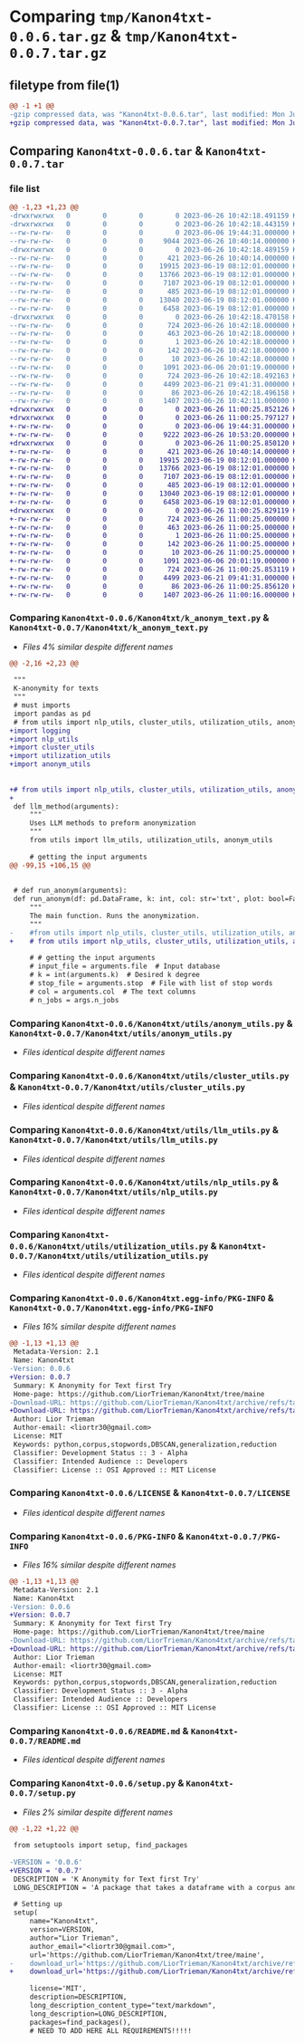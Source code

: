 # Comparing `tmp/Kanon4txt-0.0.6.tar.gz` & `tmp/Kanon4txt-0.0.7.tar.gz`

## filetype from file(1)

```diff
@@ -1 +1 @@
-gzip compressed data, was "Kanon4txt-0.0.6.tar", last modified: Mon Jun 26 10:42:18 2023, max compression
+gzip compressed data, was "Kanon4txt-0.0.7.tar", last modified: Mon Jun 26 11:00:25 2023, max compression
```

## Comparing `Kanon4txt-0.0.6.tar` & `Kanon4txt-0.0.7.tar`

### file list

```diff
@@ -1,23 +1,23 @@
-drwxrwxrwx   0        0        0        0 2023-06-26 10:42:18.491159 Kanon4txt-0.0.6/
-drwxrwxrwx   0        0        0        0 2023-06-26 10:42:18.443159 Kanon4txt-0.0.6/Kanon4txt/
--rw-rw-rw-   0        0        0        0 2023-06-06 19:44:31.000000 Kanon4txt-0.0.6/Kanon4txt/__init__.py
--rw-rw-rw-   0        0        0     9044 2023-06-26 10:40:14.000000 Kanon4txt-0.0.6/Kanon4txt/k_anonym_text.py
-drwxrwxrwx   0        0        0        0 2023-06-26 10:42:18.489159 Kanon4txt-0.0.6/Kanon4txt/utils/
--rw-rw-rw-   0        0        0      421 2023-06-26 10:40:14.000000 Kanon4txt-0.0.6/Kanon4txt/utils/__init__.py
--rw-rw-rw-   0        0        0    19915 2023-06-19 08:12:01.000000 Kanon4txt-0.0.6/Kanon4txt/utils/anonym_utils.py
--rw-rw-rw-   0        0        0    13766 2023-06-19 08:12:01.000000 Kanon4txt-0.0.6/Kanon4txt/utils/cluster_utils.py
--rw-rw-rw-   0        0        0     7107 2023-06-19 08:12:01.000000 Kanon4txt-0.0.6/Kanon4txt/utils/llm_utils.py
--rw-rw-rw-   0        0        0      485 2023-06-19 08:12:01.000000 Kanon4txt-0.0.6/Kanon4txt/utils/models.py
--rw-rw-rw-   0        0        0    13040 2023-06-19 08:12:01.000000 Kanon4txt-0.0.6/Kanon4txt/utils/nlp_utils.py
--rw-rw-rw-   0        0        0     6458 2023-06-19 08:12:01.000000 Kanon4txt-0.0.6/Kanon4txt/utils/utilization_utils.py
-drwxrwxrwx   0        0        0        0 2023-06-26 10:42:18.470158 Kanon4txt-0.0.6/Kanon4txt.egg-info/
--rw-rw-rw-   0        0        0      724 2023-06-26 10:42:18.000000 Kanon4txt-0.0.6/Kanon4txt.egg-info/PKG-INFO
--rw-rw-rw-   0        0        0      463 2023-06-26 10:42:18.000000 Kanon4txt-0.0.6/Kanon4txt.egg-info/SOURCES.txt
--rw-rw-rw-   0        0        0        1 2023-06-26 10:42:18.000000 Kanon4txt-0.0.6/Kanon4txt.egg-info/dependency_links.txt
--rw-rw-rw-   0        0        0      142 2023-06-26 10:42:18.000000 Kanon4txt-0.0.6/Kanon4txt.egg-info/requires.txt
--rw-rw-rw-   0        0        0       10 2023-06-26 10:42:18.000000 Kanon4txt-0.0.6/Kanon4txt.egg-info/top_level.txt
--rw-rw-rw-   0        0        0     1091 2023-06-06 20:01:19.000000 Kanon4txt-0.0.6/LICENSE
--rw-rw-rw-   0        0        0      724 2023-06-26 10:42:18.492163 Kanon4txt-0.0.6/PKG-INFO
--rw-rw-rw-   0        0        0     4499 2023-06-21 09:41:31.000000 Kanon4txt-0.0.6/README.md
--rw-rw-rw-   0        0        0       86 2023-06-26 10:42:18.496158 Kanon4txt-0.0.6/setup.cfg
--rw-rw-rw-   0        0        0     1407 2023-06-26 10:42:11.000000 Kanon4txt-0.0.6/setup.py
+drwxrwxrwx   0        0        0        0 2023-06-26 11:00:25.852126 Kanon4txt-0.0.7/
+drwxrwxrwx   0        0        0        0 2023-06-26 11:00:25.797127 Kanon4txt-0.0.7/Kanon4txt/
+-rw-rw-rw-   0        0        0        0 2023-06-06 19:44:31.000000 Kanon4txt-0.0.7/Kanon4txt/__init__.py
+-rw-rw-rw-   0        0        0     9222 2023-06-26 10:53:20.000000 Kanon4txt-0.0.7/Kanon4txt/k_anonym_text.py
+drwxrwxrwx   0        0        0        0 2023-06-26 11:00:25.850120 Kanon4txt-0.0.7/Kanon4txt/utils/
+-rw-rw-rw-   0        0        0      421 2023-06-26 10:40:14.000000 Kanon4txt-0.0.7/Kanon4txt/utils/__init__.py
+-rw-rw-rw-   0        0        0    19915 2023-06-19 08:12:01.000000 Kanon4txt-0.0.7/Kanon4txt/utils/anonym_utils.py
+-rw-rw-rw-   0        0        0    13766 2023-06-19 08:12:01.000000 Kanon4txt-0.0.7/Kanon4txt/utils/cluster_utils.py
+-rw-rw-rw-   0        0        0     7107 2023-06-19 08:12:01.000000 Kanon4txt-0.0.7/Kanon4txt/utils/llm_utils.py
+-rw-rw-rw-   0        0        0      485 2023-06-19 08:12:01.000000 Kanon4txt-0.0.7/Kanon4txt/utils/models.py
+-rw-rw-rw-   0        0        0    13040 2023-06-19 08:12:01.000000 Kanon4txt-0.0.7/Kanon4txt/utils/nlp_utils.py
+-rw-rw-rw-   0        0        0     6458 2023-06-19 08:12:01.000000 Kanon4txt-0.0.7/Kanon4txt/utils/utilization_utils.py
+drwxrwxrwx   0        0        0        0 2023-06-26 11:00:25.829119 Kanon4txt-0.0.7/Kanon4txt.egg-info/
+-rw-rw-rw-   0        0        0      724 2023-06-26 11:00:25.000000 Kanon4txt-0.0.7/Kanon4txt.egg-info/PKG-INFO
+-rw-rw-rw-   0        0        0      463 2023-06-26 11:00:25.000000 Kanon4txt-0.0.7/Kanon4txt.egg-info/SOURCES.txt
+-rw-rw-rw-   0        0        0        1 2023-06-26 11:00:25.000000 Kanon4txt-0.0.7/Kanon4txt.egg-info/dependency_links.txt
+-rw-rw-rw-   0        0        0      142 2023-06-26 11:00:25.000000 Kanon4txt-0.0.7/Kanon4txt.egg-info/requires.txt
+-rw-rw-rw-   0        0        0       10 2023-06-26 11:00:25.000000 Kanon4txt-0.0.7/Kanon4txt.egg-info/top_level.txt
+-rw-rw-rw-   0        0        0     1091 2023-06-06 20:01:19.000000 Kanon4txt-0.0.7/LICENSE
+-rw-rw-rw-   0        0        0      724 2023-06-26 11:00:25.853119 Kanon4txt-0.0.7/PKG-INFO
+-rw-rw-rw-   0        0        0     4499 2023-06-21 09:41:31.000000 Kanon4txt-0.0.7/README.md
+-rw-rw-rw-   0        0        0       86 2023-06-26 11:00:25.856120 Kanon4txt-0.0.7/setup.cfg
+-rw-rw-rw-   0        0        0     1407 2023-06-26 11:00:16.000000 Kanon4txt-0.0.7/setup.py
```

### Comparing `Kanon4txt-0.0.6/Kanon4txt/k_anonym_text.py` & `Kanon4txt-0.0.7/Kanon4txt/k_anonym_text.py`

 * *Files 4% similar despite different names*

```diff
@@ -2,16 +2,23 @@
 
 """
 K-anonymity for texts
 """
 # must imports
 import pandas as pd
 # from utils import nlp_utils, cluster_utils, utilization_utils, anonym_utils  # ADDED
+import logging
+import nlp_utils
+import cluster_utils
+import utilization_utils
+import anonym_utils
 
 
+# from utils import nlp_utils, cluster_utils, utilization_utils, anonym_utils
+
 def llm_method(arguments):
     """
     Uses LLM methods to preform anonymization
     """
     from utils import llm_utils, utilization_utils, anonym_utils
 
     # getting the input arguments
@@ -99,15 +106,15 @@
 
 
 # def run_anonym(arguments):
 def run_anonym(df: pd.DataFrame, k: int, col: str='txt', plot: bool=False, n_jobs: int = 1, verbose: int=0):
     """
     The main function. Runs the anonymization.
     """
-    #from utils import nlp_utils, cluster_utils, utilization_utils, anonym_utils
+    # from utils import nlp_utils, cluster_utils, utilization_utils, anonym_utils
 
     # # getting the input arguments
     # input_file = arguments.file  # Input database
     # k = int(arguments.k)  # Desired k degree
     # stop_file = arguments.stop  # File with list of stop words
     # col = arguments.col  # The text columns  
     # n_jobs = args.n_jobs
```

### Comparing `Kanon4txt-0.0.6/Kanon4txt/utils/anonym_utils.py` & `Kanon4txt-0.0.7/Kanon4txt/utils/anonym_utils.py`

 * *Files identical despite different names*

### Comparing `Kanon4txt-0.0.6/Kanon4txt/utils/cluster_utils.py` & `Kanon4txt-0.0.7/Kanon4txt/utils/cluster_utils.py`

 * *Files identical despite different names*

### Comparing `Kanon4txt-0.0.6/Kanon4txt/utils/llm_utils.py` & `Kanon4txt-0.0.7/Kanon4txt/utils/llm_utils.py`

 * *Files identical despite different names*

### Comparing `Kanon4txt-0.0.6/Kanon4txt/utils/nlp_utils.py` & `Kanon4txt-0.0.7/Kanon4txt/utils/nlp_utils.py`

 * *Files identical despite different names*

### Comparing `Kanon4txt-0.0.6/Kanon4txt/utils/utilization_utils.py` & `Kanon4txt-0.0.7/Kanon4txt/utils/utilization_utils.py`

 * *Files identical despite different names*

### Comparing `Kanon4txt-0.0.6/Kanon4txt.egg-info/PKG-INFO` & `Kanon4txt-0.0.7/Kanon4txt.egg-info/PKG-INFO`

 * *Files 16% similar despite different names*

```diff
@@ -1,13 +1,13 @@
 Metadata-Version: 2.1
 Name: Kanon4txt
-Version: 0.0.6
+Version: 0.0.7
 Summary: K Anonymity for Text first Try
 Home-page: https://github.com/LiorTrieman/Kanon4txt/tree/maine
-Download-URL: https://github.com/LiorTrieman/Kanon4txt/archive/refs/tags/0.0.6.tar.gz
+Download-URL: https://github.com/LiorTrieman/Kanon4txt/archive/refs/tags/0.0.7.tar.gz
 Author: Lior Trieman
 Author-email: <liortr30@gmail.com>
 License: MIT
 Keywords: python,corpus,stopwords,DBSCAN,generalization,reduction
 Classifier: Development Status :: 3 - Alpha
 Classifier: Intended Audience :: Developers
 Classifier: License :: OSI Approved :: MIT License
```

### Comparing `Kanon4txt-0.0.6/LICENSE` & `Kanon4txt-0.0.7/LICENSE`

 * *Files identical despite different names*

### Comparing `Kanon4txt-0.0.6/PKG-INFO` & `Kanon4txt-0.0.7/PKG-INFO`

 * *Files 16% similar despite different names*

```diff
@@ -1,13 +1,13 @@
 Metadata-Version: 2.1
 Name: Kanon4txt
-Version: 0.0.6
+Version: 0.0.7
 Summary: K Anonymity for Text first Try
 Home-page: https://github.com/LiorTrieman/Kanon4txt/tree/maine
-Download-URL: https://github.com/LiorTrieman/Kanon4txt/archive/refs/tags/0.0.6.tar.gz
+Download-URL: https://github.com/LiorTrieman/Kanon4txt/archive/refs/tags/0.0.7.tar.gz
 Author: Lior Trieman
 Author-email: <liortr30@gmail.com>
 License: MIT
 Keywords: python,corpus,stopwords,DBSCAN,generalization,reduction
 Classifier: Development Status :: 3 - Alpha
 Classifier: Intended Audience :: Developers
 Classifier: License :: OSI Approved :: MIT License
```

### Comparing `Kanon4txt-0.0.6/README.md` & `Kanon4txt-0.0.7/README.md`

 * *Files identical despite different names*

### Comparing `Kanon4txt-0.0.6/setup.py` & `Kanon4txt-0.0.7/setup.py`

 * *Files 2% similar despite different names*

```diff
@@ -1,22 +1,22 @@
 
 from setuptools import setup, find_packages
 
-VERSION = '0.0.6'
+VERSION = '0.0.7'
 DESCRIPTION = 'K Anonymity for Text first Try'
 LONG_DESCRIPTION = 'A package that takes a dataframe with a corpus and return an anonymized corpus'
 
 # Setting up
 setup(
     name="Kanon4txt",
     version=VERSION,
     author="Lior Trieman",
     author_email="<liortr30@gmail.com>",
     url='https://github.com/LiorTrieman/Kanon4txt/tree/maine',
-    download_url='https://github.com/LiorTrieman/Kanon4txt/archive/refs/tags/0.0.6.tar.gz',  # I explain this later on
+    download_url='https://github.com/LiorTrieman/Kanon4txt/archive/refs/tags/0.0.7.tar.gz',  # I explain this later on
 
     license='MIT',
     description=DESCRIPTION,
     long_description_content_type="text/markdown",
     long_description=LONG_DESCRIPTION,
     packages=find_packages(),
     # NEED TO ADD HERE ALL REQUIREMENTS!!!!!
```

